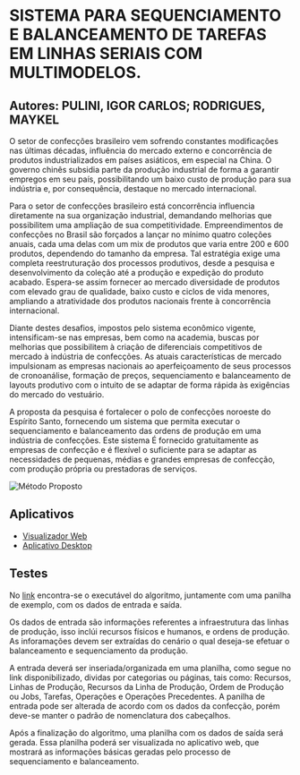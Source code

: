 # SISTEMA PARA SEQUENCIAMENTO E BALANCEAMENTO DE TAREFAS EM LINHAS SERIAIS COM MULTIMODELOS.
## Autores: PULINI, IGOR CARLOS; RODRIGUES, MAYKEL

O setor de confecções brasileiro vem sofrendo constantes modificações nas últimas décadas, influência do mercado externo e concorrência de produtos industrializados em países asiáticos, em especial na China. O governo chinês subsidia parte da produção industrial de forma a garantir empregos em seu país, possibilitando um baixo custo de produção para sua indústria e, por consequência, destaque no mercado internacional.

Para o setor de confecções brasileiro está concorrência influencia diretamente na sua organização industrial, demandando melhorias que possibilitem uma ampliação de sua competitividade. Empreendimentos de confecções no Brasil são forçados a lançar no mínimo quatro coleções anuais, cada uma delas com um mix de produtos que varia entre 200 e 600 produtos, dependendo do tamanho da empresa. Tal estratégia exige uma completa reestruturação dos processos produtivos, desde a pesquisa e desenvolvimento da coleção até a produção e expedição do produto acabado. Espera-se assim fornecer ao mercado diversidade de produtos com elevado grau de qualidade, baixo custo e ciclos de vida menores, ampliando a atratividade dos produtos nacionais frente à concorrência internacional.

Diante destes desafios, impostos pelo sistema econômico vigente, intensificam-se nas empresas, bem como na academia, buscas por melhorias que possibilitem à criação de diferenciais competitivos de mercado à indústria de confecções. As atuais características de mercado impulsionam as empresas nacionais ao aperfeiçoamento de seus processos de cronoanálise, formação de preços, sequenciamento e balanceamento de layouts produtivo com o intuito de se adaptar de forma rápida às exigências do mercado do vestuário.

A proposta da pesquisa é fortalecer o polo de confecções noroeste do Espírito Santo, fornecendo um sistema que permita executar o sequenciamento e balanceamento das ordens de produção em uma indústria de confecções. Este sistema É fornecido gratuitamente as empresas de confecção e é flexível o suficiente para se adaptar as necessidades de pequenas, médias e grandes empresas de confecção, com produção própria ou prestadoras de serviços.

![Método Proposto](https://www.dropbox.com/sh/hhh43mul13pbluu/AAD0w4Ng_b84pALUR5DfJnO-a?dl=0&preview=metodo.png)

## Aplicativos
* [Visualizador Web](https://igorcarlospulini.github.io/dist) 
* [Aplicativo Desktop](https://www.dropbox.com/sh/hhh43mul13pbluu/AAD0w4Ng_b84pALUR5DfJnO-a?dl=0)

## Testes
No [link](https://www.dropbox.com/sh/hhh43mul13pbluu/AAD0w4Ng_b84pALUR5DfJnO-a?dl=0) encontra-se o executável do algoritmo, juntamente com uma panilha de exemplo, com os dados de entrada e saída. 

Os dados de entrada são informações referentes a infraestrutura das linhas de produção, isso inclúi recursos físicos e humanos, e ordens de produção. As inforamações devem ser extraídas do cenário o qual deseja-se efetuar o balanceamento e sequenciamento da produção.

A entrada deverá ser inseriada/organizada em uma planilha, como segue no link disponibilizado, dividas por categorias ou páginas, tais como: Recursos, Linhas de Produção, Recursos da Linha de Produção, Ordem de Produção ou Jobs, Tarefas, Operações e Operações Precedentes. A panilha de entrada pode ser alterada de acordo com os dados da confecção, porém deve-se manter o padrão de nomenclatura dos cabeçalhos.

Após a finalização do algoritmo, uma planilha com os dados de saída será gerada. Essa planilha poderá ser visualizada no aplicativo web, que mostrará as informações básicas geradas pelo processo de sequenciamento e balanceamento.
